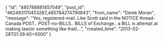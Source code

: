  {
   "id": "485788881457049",
   "post_id": "462493170453287_485784274790843",
   "from_name": "Derek Moran",
   "message": "Yes, registered-mail. Like Scott said in the NOTICE thread- Canada POST.. POST-no-BILLS.. BILLS of Exchange.. a BILL is attempt at making law(or something like that)...",
   "created_time": "2013-02-28T01:39:40+0000"
 }
